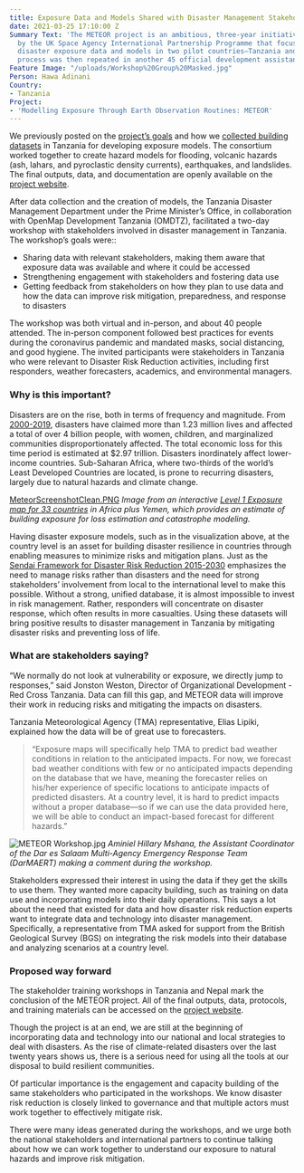 ```yaml
---
title: Exposure Data and Models Shared with Disaster Management Stakeholders in Tanzania
date: 2021-03-25 17:10:00 Z
Summary Text: 'The METEOR project is an ambitious, three-year initiative supported
  by the UK Space Agency International Partnership Programme that focused on generating
  disaster exposure data and models in two pilot countries—Tanzania and Nepal. The
  process was then repeated in another 45 official development assistance countries. '
Feature Image: "/uploads/Workshop%20Group%20Masked.jpg"
Person: Hawa Adinani
Country:
- Tanzania
Project:
- 'Modelling Exposure Through Earth Observation Routines: METEOR'
---
```


We previously posted on the [project’s goals](https://www.hotosm.org/updates/building-disaster-resilient-countries-slash-cities-through-open-spatial-data-and-exposure-analysis/) and how we [collected building datasets](https://www.hotosm.org/updates/collecting-building-data-sets-for-exposure-data-in-tanzania/) in Tanzania for developing exposure models. The consortium worked together to create hazard models for flooding, volcanic hazards (ash, lahars, and pyroclastic density currents), earthquakes, and landslides. The final outputs, data, and documentation are openly available on the [project website](https://meteor-project.org/data/). 

After data collection and the creation of models, the Tanzania Disaster Management Department under the Prime Minister’s Office, in collaboration with OpenMap Development Tanzania (OMDTZ), facilitated a two-day workshop with stakeholders involved in disaster management in Tanzania. The workshop’s goals were::
* Sharing data with relevant stakeholders, making them aware that exposure data was available and where it could be accessed
* Strengthening engagement with stakeholders and fostering data use
* Getting feedback from stakeholders on how they plan to use data and how the data can improve risk mitigation, preparedness, and response to disasters

The workshop was both virtual and in-person, and about 40 people attended. The in-person component followed best practices for events during the coronavirus pandemic and mandated masks, social distancing, and good hygiene. The invited participants were stakeholders in Tanzania who were relevant to Disaster Risk Reduction activities, including first responders, weather forecasters, academics, and environmental managers. 

### Why is this important?

Disasters are on the rise, both in terms of frequency and magnitude. From [2000-2019](https://sdg.iisd.org/news/undrr-report-calls-for-improved-governance-to-address-systemic-risk/), disasters have claimed more than 1.23 million lives and affected a total of over 4 billion people, with women, children, and marginalized communities disproportionately affected. The total economic loss for this time period is estimated at $2.97 trillion.  Disasters inordinately affect lower-income countries. Sub-Saharan Africa, where two-thirds of the world’s Least Developed Countries are located, is prone to recurring disasters, largely due to natural hazards and climate change.

[MeteorScreenshotClean.PNG](/uploads/MeteorScreenshotClean.PNG)
*Image from an interactive [Level 1 Exposure map for 33 countries](https://maps.meteor-project.org/) in Africa plus Yemen, which provides an estimate of building exposure for loss estimation and catastrophe modeling.*

Having disaster exposure models, such as in the visualization above, at the country level is an asset for building disaster resilience in countries through enabling measures to minimize risks and mitigation plans. Just as the [Sendai Framework for Disaster Risk Reduction 2015-2030](https://www.undrr.org/publication/sendai-framework-disaster-risk-reduction-2015-2030) emphasizes the need to manage risks rather than disasters and the need for strong stakeholders’ involvement from local to the international level to make this possible. Without a strong, unified database, it is almost impossible to invest in risk management. Rather, responders will concentrate on disaster response, which often results in more casualties. Using these datasets will bring positive results to disaster management in Tanzania by mitigating disaster risks and preventing loss of life.

### What are stakeholders saying?

“We normally do not look at vulnerability or exposure, we directly jump to responses,” said Jonston Weston, Director of Organizational Development - Red Cross Tanzania. Data can fill this gap, and METEOR data will improve their work in reducing risks and mitigating the impacts on disasters.

Tanzania Meteorological Agency (TMA) representative, Elias Lipiki, explained how the data will be of great use to forecasters. 

> “Exposure maps will specifically help TMA to predict bad weather conditions in relation to the anticipated impacts. For now, we forecast bad weather conditions with few or no anticipated impacts depending on the database that we have, meaning the forecaster relies on his/her experience of specific locations to anticipate impacts of predicted disasters. At a country level, it is hard to predict impacts without a proper database—so if we can use the data provided here, we will be able to conduct an impact-based forecast for different hazards.” 

![METEOR Workshop.jpg](/uploads/METEOR%20Workshop.jpg)
*Aminiel Hillary Mshana, the Assistant Coordinator of the Dar es Salaam Multi-Agency Emergency Response Team (DarMAERT) making a comment during the workshop.*

Stakeholders expressed their interest in using the data if they get the skills to use them. They wanted more capacity building, such as training on data use and incorporating models into their daily operations. This says a lot about the need that existed for data and how disaster risk reduction experts want to integrate data and technology into disaster management. Specifically, a representative from TMA asked for support from the British Geological Survey (BGS) on integrating the risk models into their database and analyzing scenarios at a country level.

### Proposed way forward

The stakeholder training workshops in Tanzania and Nepal mark the conclusion of the METEOR project. All of the final outputs, data, protocols, and training materials can be accessed on the [project website](https://meteor-project.org/). 

Though the project is at an end, we are still at the beginning of incorporating data and technology into our national and local strategies to deal with disasters. As the rise of climate-related disasters over the last twenty years shows us, there is a serious need for using all the tools at our disposal to build resilient communities. 

Of particular importance is the engagement and capacity building of the same stakeholders who participated in the workshops. We know disaster risk reduction is closely linked to governance and that multiple actors must work together to effectively mitigate risk.  

There were many ideas generated during the workshops, and we urge both the national stakeholders and international partners to continue talking about how we can work together to understand our exposure to natural hazards and improve risk mitigation. 
